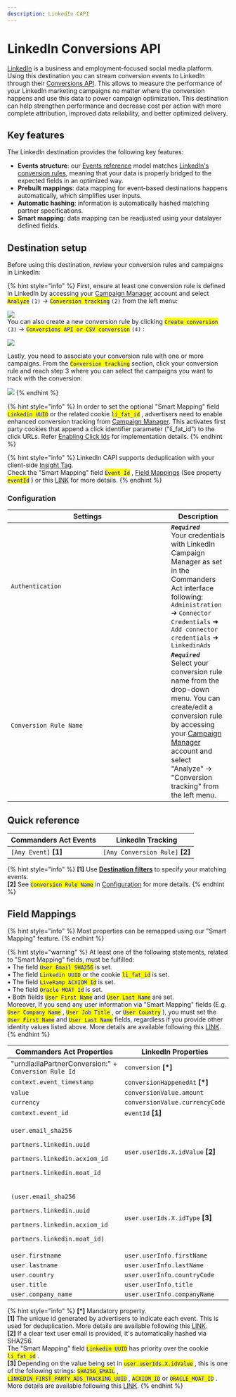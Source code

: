 ```yaml
---
description: LinkedIn CAPI
---
```


# LinkedIn Conversions API

[LinkedIn](https://www.linkedin.com/) is a business and employment-focused social media platform.\
Using this destination you can stream conversion events to LinkedIn through their [Conversions API](https://learn.microsoft.com/en-us/linkedin/marketing/integrations/ads-reporting/conversions-api?view=li-lms-2023-11\&tabs=http#streaming-conversion-events). This allows to measure the performance of your LinkedIn marketing campaigns no matter where the conversion happens and use this data to power campaign optimization. This destination can help strengthen performance and decrease cost per action with more complete attribution, improved data reliability, and better optimized delivery.

## Key features

The LinkedIn destination provides the following key features:

* **Events structure**: our [Events reference](https://doc.commandersact.com/developers/tracking/events-reference) model matches [LinkedIn's conversion rules](https://learn.microsoft.com/en-us/linkedin/marketing/integrations/ads-reporting/conversions-api?view=li-lms-2023-07\&tabs=curl#create-a-conversion-rule), meaning that your data is properly bridged to the expected fields in an optimized way.
* **Prebuilt mappings**: data mapping for event-based destinations happens automatically, which simplifies user inputs.
* **Automatic hashing**: information is automatically hashed matching partner specifications.
* **Smart mapping**: data mapping can be readjusted using your datalayer defined fields.&#x20;

## Destination setup

Before using this destination, review your conversion rules and campaigns in LinkedIn:

{% hint style="info" %}
First, ensure at least one conversion rule is defined in LinkedIn by accessing your [Campaign Manager](https://www.linkedin.com/campaignmanager/) account and select <mark style="color:blue;">`Analyze`</mark> `(1)`  → <mark style="color:blue;">`Conversion tracking`</mark> `(2)` from the left menu:

![](<../../../.gitbook/assets/linkedin\_1 (1).png>)\
You can also create a new conversion rule by clicking <mark style="color:blue;">`Create conversion`</mark> `(3)` →  <mark style="color:blue;">`Conversions API or CSV conversion`</mark> `(4)` :

![](../../../.gitbook/assets/linkedin\_2.png)

Lastly, you need to associate your conversion rule with one or more campaigns. From the <mark style="color:blue;">`Conversion tracking`</mark>  section, click your conversion rule and reach step 3 where you can select the campaigns you want to track with the conversion:

![](../../../.gitbook/assets/linkedin\_3.png)
{% endhint %}

{% hint style="info" %}
In order to set the optional "Smart Mapping" field <mark style="color:blue;">`Linkedin UUID`</mark> or the related cookie <mark style="color:blue;">`li_fat_id`</mark> , advertisers need to enable enhanced conversion tracking from [Campaign Manager](https://www.linkedin.com/help/lms/answer/a423304/enable-first-party-cookies-on-a-linkedin-insight-tag). This activates first party cookies that append a click identifier parameter ("li\_fat\_id") to the click URLs. Refer [Enabling Click Ids](https://learn.microsoft.com/en-us/linkedin/marketing/conversions/enabling-first-party-cookies?view=li-lms-2023-11) for implementation details.&#x20;
{% endhint %}

{% hint style="info" %}
LinkedIn CAPI supports deduplication with your client-side [Insight Tag](https://business.linkedin.com/marketing-solutions/insight-tag).\
Check the "Smart Mapping" field <mark style="color:blue;">`Event Id`</mark> , [Field Mappings](linkedin\_capi.md#field-mappings) (See property <mark style="color:blue;">`eventId`</mark> ) or this [LINK](https://learn.microsoft.com/en-us/linkedin/marketing/conversions/deduplication?view=li-lms-2023-11) for more details.&#x20;
{% endhint %}

### Configuration

<table><thead><tr><th width="349">Settings</th><th>Description</th></tr></thead><tbody><tr><td><code>Authentication</code></td><td><em><strong><code>Required</code></strong></em> <br>Your credentials with LinkedIn Campaign Manager as set in the Commanders Act interface following: <code>Administration</code> ➜ <code>Connector Credentials</code> ➜ <code>Add connector credentials</code> ➜ <code>LinkedinAds</code></td></tr><tr><td><code>Conversion Rule Name</code></td><td><em><strong><code>Required</code></strong></em> <br>Select your conversion rule name from the drop-down menu. You can create/edit a conversion rule by accessing your <a href="https://www.linkedin.com/campaignmanager/">Campaign Manager</a> account and select "Analyze" → "Conversion tracking" from the left menu.</td></tr></tbody></table>

## Quick reference

| Commanders Act Events  | LinkedIn Tracking                |
| ---------------------- | -------------------------------- |
| `[Any Event]` **\[1]** | `[Any Conversion Rule]` **\[2]** |

{% hint style="info" %}
**\[1]** Use [**Destination filters**](https://doc.commandersact.com/features/destinations/destination-filters) to specify your matching events.\
**\[2]** See <mark style="color:blue;">`Conversion Rule Name`</mark>  in [Configuration](linkedin\_capi.md#configuration) for more details.
{% endhint %}

## Field Mappings

{% hint style="info" %}
Most properties can be remapped using our "Smart Mapping" feature.
{% endhint %}

{% hint style="warning" %}
At least one of the following statements, related to "Smart Mapping" fields, must be fulfilled:\
• The field <mark style="color:blue;">`User Email SHA256`</mark> is set.\
• The field <mark style="color:blue;">`Linkedin UUID`</mark> or the cookie <mark style="color:blue;">`li_fat_id`</mark> is set.\
• The field <mark style="color:blue;">`LiveRamp ACXIOM Id`</mark> is set.\
• The field <mark style="color:blue;">`Oracle MOAT Id`</mark> is set.\
• Both fields <mark style="color:blue;">`User First Name`</mark> and <mark style="color:blue;">`User Last Name`</mark> are set.\
Moreover, If you send any user information via "Smart Mapping" fields (E.g. <mark style="color:blue;">`User Company Name`</mark> , <mark style="color:blue;">`User Job Title`</mark> , or <mark style="color:blue;">`User Country`</mark> ), you must set the <mark style="color:blue;">`User First Name`</mark> and <mark style="color:blue;">`User Last Name`</mark> fields, regardless if you provide other identity values listed above. More details are available following this [LINK](https://learn.microsoft.com/en-us/linkedin/marketing/integrations/ads-reporting/conversions-api?view=li-lms-2023-11\&tabs=http#input-data-validation).
{% endhint %}

<table><thead><tr><th width="341.6685580062746">Commanders Act Properties</th><th>LinkedIn Properties</th></tr></thead><tbody><tr><td>"urn:lla:llaPartnerConversion:" + <code>Conversion Rule Id</code></td><td><code>conversion</code> <strong>[*]</strong></td></tr><tr><td><code>context.event_timestamp</code></td><td><code>conversionHappenedAt</code> <strong>[*]</strong></td></tr><tr><td><code>value</code></td><td><code>conversionValue.amount</code></td></tr><tr><td><code>currency</code></td><td><code>conversionValue.currencyCode</code></td></tr><tr><td><code>context.event_id</code></td><td><code>eventId</code> <strong>[1]</strong></td></tr><tr><td><p><code>user.email_sha256</code></p><p><code>partners.linkedin.uuid</code></p><p><code>partners.linkedin.acxiom_id</code></p><p><code>partners.linkedin.moat_id</code></p></td><td><code>user.userIds.X.idValue</code> <strong>[2]</strong></td></tr><tr><td><p><code>(user.email_sha256</code></p><p><code>partners.linkedin.uuid</code></p><p><code>partners.linkedin.acxiom_id</code></p><p><code>partners.linkedin.moat_id)</code></p></td><td><code>user.userIds.X.idType</code> <strong>[3]</strong></td></tr><tr><td><code>user.firstname</code></td><td><code>user.userInfo.firstName</code></td></tr><tr><td><code>user.lastname</code></td><td><code>user.userInfo.lastName</code></td></tr><tr><td><code>user.country</code></td><td><code>user.userInfo.countryCode</code></td></tr><tr><td><code>user.title</code></td><td><code>user.userInfo.title</code></td></tr><tr><td><code>user.company_name</code></td><td><code>user.userInfo.companyName</code></td></tr></tbody></table>

{% hint style="info" %}
**\[\*]** Mandatory property.\
**\[1]** The unique id generated by advertisers to indicate each event. This is used for deduplication. More details are available following this [LINK](https://learn.microsoft.com/en-us/linkedin/marketing/conversions/deduplication?view=li-lms-2023-11).\
**\[2]** If a clear text user email is provided, it's automatically hashed via SHA256.\
The "Smart Mapping" field <mark style="color:blue;">`Linkedin UUID`</mark> has priority over the cookie <mark style="color:blue;">`li_fat_id`</mark> .\
**\[3]** Depending on the value being set in <mark style="color:blue;">`user.userIds.X.idValue`</mark> , this is one of the following strings: <mark style="color:blue;">`SHA256_EMAIL`</mark> ,  <mark style="color:blue;">`LINKEDIN_FIRST_PARTY_ADS_TRACKING_UUID`</mark> ,  <mark style="color:blue;">`ACXIOM_ID`</mark> or <mark style="color:blue;">`ORACLE_MOAT_ID`</mark> . More details are available following this [LINK](https://learn.microsoft.com/en-us/linkedin/marketing/integrations/ads-reporting/conversions-api?view=li-lms-2023-11\&tabs=http#idtype).
{% endhint %}
